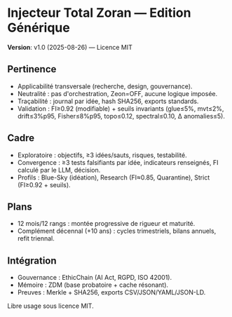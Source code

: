 # Injecteur Total Zoran — Edition Générique

**Version**: v1.0 (2025-08-26) — Licence MIT

## Pertinence
- Applicabilité transversale (recherche, design, gouvernance).
- Neutralité : pas d'orchestration, Zeon=OFF, aucune logique imposée.
- Traçabilité : journal par idée, hash SHA256, exports standards.
- Validation : FI≥0.92 (modifiable) + seuils invariants (glue≤5%, mvt≤2%, drift≤3%p95, Fisher≤8%p95, topo≤0.12, spectral≤0.10, Δ anomalies≤5).

## Cadre
- Exploratoire : objectifs, ≥3 idées/sauts, risques, testabilité.
- Convergence : ≥3 tests falsifiants par idée, indicateurs renseignés, FI calculé par le LLM, décision.
- Profils : Blue-Sky (idéation), Research (FI≈0.85, Quarantine), Strict (FI≥0.92 + seuils).

## Plans
- 12 mois/12 rangs : montée progressive de rigueur et maturité.
- Complément décennal (+10 ans) : cycles trimestriels, bilans annuels, refit triennal.

## Intégration
- Gouvernance : EthicChain (AI Act, RGPD, ISO 42001).
- Mémoire : ZDM (base probatoire + cache résonant).
- Preuves : Merkle + SHA256, exports CSV/JSON/YAML/JSON-LD.

Libre usage sous licence MIT.
